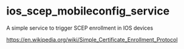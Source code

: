 # ios_scep_mobileconfig_service
A simple service to trigger SCEP enrollment in IOS devices    

https://en.wikipedia.org/wiki/Simple_Certificate_Enrollment_Protocol



